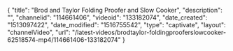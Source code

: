 {
    "title": "Brod and Taylor Folding Proofer and Slow Cooker",
    "description": "",
    "channelid": "114661406",
    "videoid": "133182074",
    "date_created": "1513097422",
    "date_modified": "1516755542",
    "type": "captivate",
    "layout": "channelVideo",
    "url": "\/latest-videos\/brodtaylor-foldingprooferslowcooker-62518574-mp4\/114661406-133182074"
}